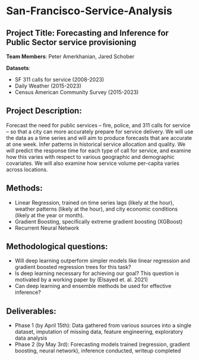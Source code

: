 # San-Francisco-Service-Analysis

## Project Title: Forecasting and Inference for Public Sector service provisioning

**Team Members**: Peter Amerkhanian, Jared Schober

**Datasets**:
- SF 311 calls for service (2008-2023)
- Daily Weather (2015-2023)
- Census American Community Survey (2015-2023)

## Project Description:
Forecast the need for public services – fire, police, and 311 calls for service – so that a city can more accurately prepare for service delivery. We will use the data as a time series and will aim to produce forecasts that are accurate at one week.
Infer patterns in historical service allocation and quality. We will predict the response time for each type of call for service, and examine how this varies with respect to various geographic and demographic covariates. We will also examine how service volume per-capita varies across locations.


## Methods:
- Linear Regression, trained on time series lags (likely at the hour), weather patterns (likely at the hour), and city economic conditions (likely at the year or month).
- Gradient Boosting, specifically extreme gradient boosting (XGBoost)
- Recurrent Neural Network

## Methodological questions:
- Will deep learning outperform simpler models like linear regression and gradient boosted regression trees for this task?
- Is deep learning necessary for achieving our goal? This question is motivated by a working paper by (Elsayed et. al. 2021)
- Can deep learning and ensemble methods be used for effective inference?

## Deliverables:
- Phase 1 (by April 15th): Data gathered from various sources into a single dataset, imputation of missing data, feature engineering, exploratory data analysis
- Phase 2 (by May 3rd): Forecasting models trained (regression, gradient boosting, neural network), inference conducted, writeup completed
